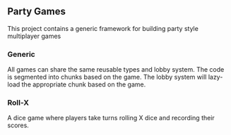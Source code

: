
## Party Games
This project contains a generic framework for building party style multiplayer games

### Generic
All games can share the same reusable types and lobby system. The code is segmented into chunks based on the game. The lobby system will lazy-load the appropriate chunk based on the game.

### Roll-X
A dice game where players take turns rolling X dice and recording their scores.

